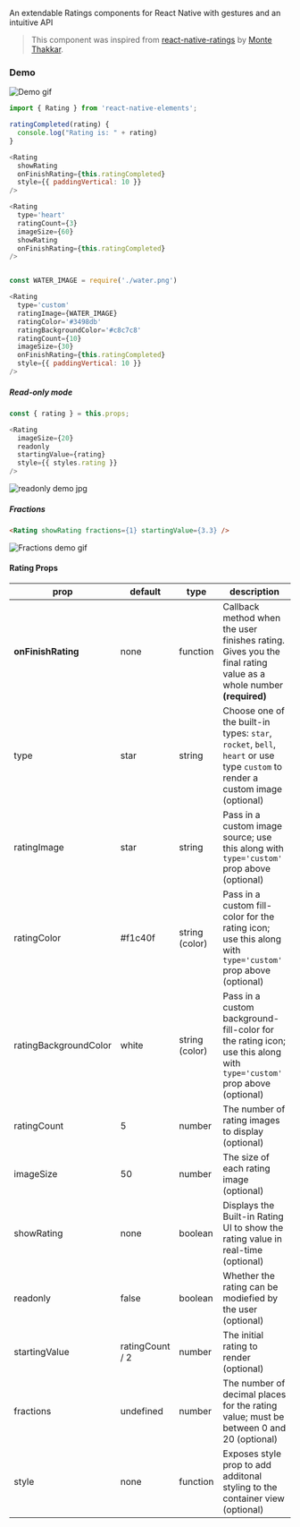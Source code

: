 An extendable Ratings components for React Native with gestures and an intuitive API

> This component was inspired from [react-native-ratings](https://github.com/Monte9/react-native-ratings) by [Monte Thakkar](https://github.com/Monte9).

### Demo

![Demo gif](http://i.imgur.com/hpo67Dq.gifv)

```js
import { Rating } from 'react-native-elements';

ratingCompleted(rating) {
  console.log("Rating is: " + rating)
}

<Rating
  showRating
  onFinishRating={this.ratingCompleted}
  style={{ paddingVertical: 10 }}
/>

<Rating
  type='heart'
  ratingCount={3}
  imageSize={60}
  showRating
  onFinishRating={this.ratingCompleted}
/>


const WATER_IMAGE = require('./water.png')

<Rating
  type='custom'
  ratingImage={WATER_IMAGE}
  ratingColor='#3498db'
  ratingBackgroundColor='#c8c7c8'
  ratingCount={10}
  imageSize={30}
  onFinishRating={this.ratingCompleted}
  style={{ paddingVertical: 10 }}
/>
```

##### Read-only mode
```js
const { rating } = this.props;

<Rating
  imageSize={20}
  readonly
  startingValue={rating}
  style={{ styles.rating }}
/>
```

![readonly demo jpg](https://i.imgur.com/LSVE8sN.jpg)

##### Fractions
```html
<Rating showRating fractions={1} startingValue={3.3} />
```

![Fractions demo gif](https://cloud.githubusercontent.com/assets/241553/26780040/e8cd1a2c-49f8-11e7-8859-6dd9b4e0a779.gif)

#### Rating Props

| prop                  | default         | type           | description                                                                                                                  |
| ----                  | ----            | ----           | ----                                                                                                                         |
| **onFinishRating**    | none            | function       | Callback method when the user finishes rating. Gives you the final rating value as a whole number **(required)**             |
| type                  | star            | string         | Choose one of the built-in types: `star`, `rocket`, `bell`, `heart` or use type `custom` to render a custom image (optional) |
| ratingImage           | star            | string         | Pass in a custom image source; use this along with `type='custom'` prop above (optional)                                     |
| ratingColor           | #f1c40f         | string (color) | Pass in a custom fill-color for the rating icon; use this along with `type='custom'` prop above (optional)                   |
| ratingBackgroundColor | white           | string (color) | Pass in a custom background-fill-color for the rating icon; use this along with `type='custom'` prop above (optional)        |
| ratingCount           | 5               | number         | The number of rating images to display (optional)                                                                            |
| imageSize             | 50              | number         | The size of each rating image (optional)                                                                                     |
| showRating            | none            | boolean        | Displays the Built-in Rating UI to show the rating value in real-time (optional)                                             |
| readonly              | false           | boolean        | Whether the rating can be modiefied by the user (optional)                                                                   |
| startingValue         | ratingCount / 2 | number         | The initial rating to render (optional)                                                                                      |
| fractions             | undefined       | number         | The number of decimal places for the rating value; must be between 0 and 20 (optional)                                       |
| style                 | none            | function       | Exposes style prop to add additonal styling to the container view (optional)                                                 |
